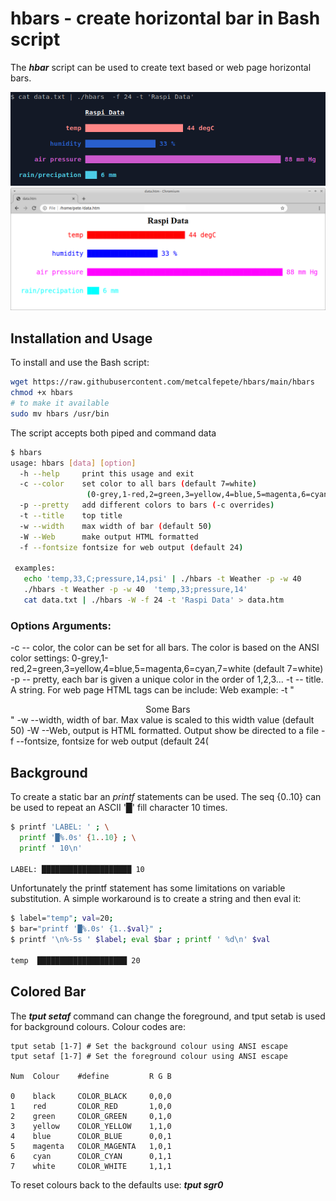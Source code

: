 # hbars - create horizontal bar in Bash script
The **_hbar_** script can be used to create text based or web page horizontal bars.

![](hbar0.png)
![](hbars_web0.png)

## Installation and Usage
To install and use the Bash script:
```bash
wget https://raw.githubusercontent.com/metcalfepete/hbars/main/hbars
chmod +x hbars
# to make it available 
sudo mv hbars /usr/bin
```
The script accepts both piped and command data
```bash
$ hbars
usage: hbars [data] [option] 
  -h --help     print this usage and exit
  -c --color    set color to all bars (default 7=white)
                 (0-grey,1-red,2=green,3=yellow,4=blue,5=magenta,6=cyan,7=white)
  -p --pretty   add different colors to bars (-c overrides)
  -t --title    top title
  -w --width    max width of bar (default 50)
  -W --Web      make output HTML formatted
  -f --fontsize fontsize for web output (default 24)

 examples:
   echo 'temp,33,C;pressure,14,psi' | ./hbars -t Weather -p -w 40 
   ./hbars -t Weather -p -w 40  'temp,33;pressure,14' 
   cat data.txt | ./hbars -W -f 24 -t 'Raspi Data' > data.htm

```
### Options Arguments:

-c -- color, the color can be set for all bars. The color is based on the ANSI color settings:
         0-grey,1-red,2=green,3=yellow,4=blue,5=magenta,6=cyan,7=white
         (default 7=white)
-p -- pretty, each bar is given a unique color in the order of 1,2,3... 
-t -- title. A string. For web page HTML tags can be include: 
         Web example: -t "<center style='fore-ground:red'>Some Bars</center>"
-w --width, width of bar. Max value is scaled to this width value (default 50)
-W --Web, output is HTML formatted. Output show be directed to a file
-f --fontsize, fontsize for web output (default 24(


## Background

To create a static bar an *printf* statements can be used. The seq {0..10} can be used to repeat an ASCII '█' fill character 10 times.
```bash
$ printf 'LABEL: ' ; \
  printf '█%.0s' {1..10} ; \
  printf ' 10\n'

LABEL: ████████████████████ 10
```
Unfortunately the printf statement has some limitations on variable substitution. A simple workaround is to create a string and then eval it:
```bash
$ label="temp"; val=20;
$ bar="printf '█%.0s' {1..$val}" ; 
$ printf '\n%-5s ' $label; eval $bar ; printf ' %d\n' $val

temp  ████████████████████ 20
```

## Colored Bar

The **_tput setaf_** command can change the foreground, and tput setab is used for background colours. Colour codes are:
```text
tput setab [1-7] # Set the background colour using ANSI escape
tput setaf [1-7] # Set the foreground colour using ANSI escape

Num  Colour    #define         R G B

0    black     COLOR_BLACK     0,0,0
1    red       COLOR_RED       1,0,0
2    green     COLOR_GREEN     0,1,0
3    yellow    COLOR_YELLOW    1,1,0
4    blue      COLOR_BLUE      0,0,1
5    magenta   COLOR_MAGENTA   1,0,1
6    cyan      COLOR_CYAN      0,1,1
7    white     COLOR_WHITE     1,1,1
```
To reset colours back to the defaults use: **_tput sgr0_**
